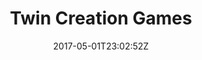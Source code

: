 ---
title: "Twin Creation Games"
site_link: "http://www.twincreationgames.com/"
description: "Norwegian based indie studio Twin Creation Games."
location: "Bergen"
active: true
active_from: "2011-01-01"
active_to: ""
tags: []
date: "2017-05-01T23:02:52Z"
---